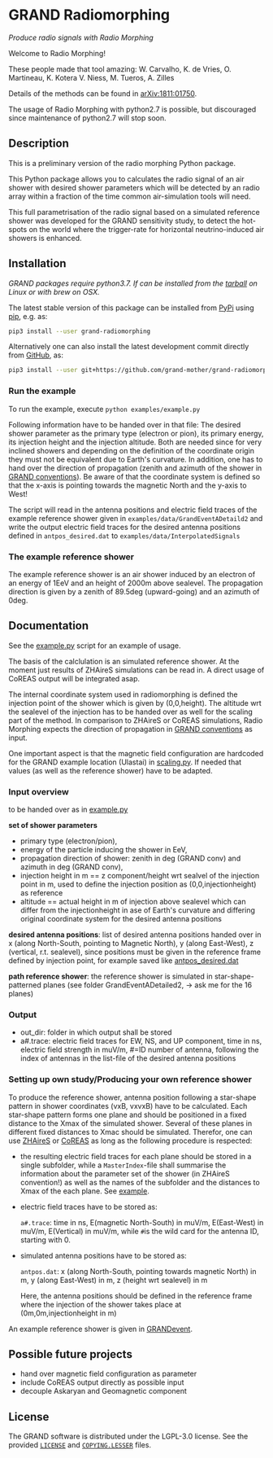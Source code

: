 # GRAND Radiomorphing
_Produce radio signals with Radio Morphing_

Welcome to Radio Morphing!

These people made that tool amazing:
W. Carvalho, K. de Vries, O. Martineau, K. Kotera V. Niess, M. Tueros, A. Zilles

Details of the methods can be found in [arXiv:1811:01750](https://arxiv.org/abs/1811.01750).

The usage of Radio Morphing with python2.7 is possible, but discouraged since maintenance of python2.7 will stop soon. 

## Description
This is a preliminary version of the radio morphing Python package.

This Python package allows you to calculates the radio signal of an air shower with desired shower parameters which will be detected by an radio array within a fraction of the time common air-simulation tools will need.

This full parametrisation of the radio signal based on a simulated reference shower was developed for the GRAND sensitivity study, to detect the hot-spots on the world where the trigger-rate for horizontal neutrino-induced air showers is enhanced.

## Installation

_GRAND packages require python3.7. If can be installed from the
[tarball](https://www.python.org/downloads) on Linux or with brew on OSX._

The latest stable version of this package can be installed from [PyPi][PYPI]
using [pip][PIP], e.g. as:
```bash
pip3 install --user grand-radiomorphing
```

Alternatively one can also install the latest development commit directly from
[GitHub][GITHUB], as:
```bash
pip3 install --user git+https://github.com/grand-mother/grand-radiomorphing.git@master
```


### Run the example
To run the example, execute 
`python examples/example.py`

Following information have to be handed over in that file:
The desired shower parameter as the primary type (electron or pion), its primary energy, its injection height and the injection altitude. Both are needed since for very inclined showers and depending on the definition of the coordinate origin they must not be equivalent due to Earth's curvature. 
In addition, one has to hand over the direction of propagation (zenith and azimuth of the shower in [GRAND conventions](https://github.com/grand-mother/simulations/blob/master/GRANDAngularConventions.pdf)).
Be aware of that the coordinate system is defined so that the x-axis is pointing towards the magnetic North and the y-axis to West!

The script will read in the antenna positions and electric field traces of the example reference shower given in `examples/data/GrandEventADetaild2` and write the output electric field traces for the desired antenna positions defined in `antpos_desired.dat` to `examples/data/InterpolatedSignals`

### The example reference shower
The example reference shower is an air shower induced by an electron of an energy of 1EeV and an height of 2000m above sealevel. The propagation direction is given by a zenith of 89.5deg (upward-going) and an azimuth of 0deg.

## Documentation
See the [example.py](examples/example.py) script for an example of usage.

The basis of the calclulation is an simulated reference shower. At the moment just results of ZHAireS simulations can be read in. A direct usage of CoREAS output will be integrated asap.

The internal coordinate system used in radiomorphing is defined the injection point of the shower which is given by (0,0,height). The altitude wrt the sealevel of the injection has to be handed over as well for the scaling part of the method. 
In comparison to ZHAireS or CoREAS simulations, Radio Morphing expects the direction of propagation in  [GRAND conventions](https://github.com/grand-mother/simulations/blob/master/GRANDAngularConventions.pdf) as input.

 
One important aspect is that the magnetic field configuration are hardcoded for the GRAND example location (Ulastai) in [scaling.py](https://github.com/grand-mother/radiomorphing/blob/afc77779bb0acc09e3458e9e5f0c0e68b77456f9/lib/python/grand-radiomorphing/scaling.py#L287-L291). If needed that values (as well as the reference shower) have to be adapted.


### Input overview
to be handed over as in [example.py](https://github.com/grand-mother/radiomorphing/blob/master/examples/example.py)

**set of shower parameters** 
- primary type (electron/pion), 
- energy of the particle inducing the shower in EeV, 
- propagation direction of shower: zenith in deg (GRAND conv) and azimuth in deg (GRAND conv), 
- injection height in m == z component/height wrt sealvel of the injection point in m, used to define the injection position as (0,0,injectionheight) as reference
- altitude == actual height in m of injection above sealevel which can differ from the injectionheight in ase of Earth's curvature and differing original coordinate system for the desired antenna positions

**desired antenna positions**: list of desired antenna positions handed over in x (along North-South, pointing to Magnetic North), y (along East-West), z (vertical, r.t. sealevel), since positions must be given in the reference frame defined by injection point, for example saved like  [antpos_desired.dat](https://github.com/grand-mother/grand-radiomorphing/blob/master/examples/data/InterpolatedSignals/antpos_desired2.dat)
 
**path reference shower**: the reference shower is simulated in star-shape-patterned planes (see folder GrandEventADetailed2, -> ask me for the 16 planes)


### Output
- out_dir: folder in which output shall be stored
- a#.trace: electric field traces for EW, NS, and UP component, time in ns, electric field strength in muV/m, #=ID number of antenna, following the index of antennas in the list-file of the desired antenna positions



### Setting up own study/Producing your own reference shower
To produce the reference shower, antenna position following a star-shape pattern in shower coordinates  (vxB, vxvxB) have to be calculated. Each star-shape pattern forms one plane and should be positioned in a fixed distance to the Xmax of the simulated shower. Several of these planes in different fixed distances to Xmac should be simulated. 
Therefor, one can use [ZHAireS](https://arxiv.org/abs/1107.1189) or [CoREAS](https://arxiv.org/abs/1301.2132v1) as long as the following procedure is respected:

- the resulting electric field traces for each plane should be stored in a single subfolder, while a `MasterIndex`-file shall summarise the information about the parameter set of the shower (in ZHAireS convention!) as well as the names of the subfolder and the distances to Xmax of the each plane. See [example](https://github.com/grand-mother/grand-radiomorphing/blob/master/examples/data/GrandEventADetailed2/MasterIndex).

- electric field traces have to be stored as:

  `a#.trace`: time in ns, E(magnetic North-South) in muV/m, E(East-West) in muV/m, E(Vertical) in muV/m,
  while `#`is the wild card for the antenna ID, starting with 0.
  
- simulated antenna positions have to be stored as:

  `antpos.dat`: x (along North-South, pointing towards magnetic North) in m, y (along East-West) in m, z (height wrt sealevel) in m
  
  Here, the antenna positions should be defined in the reference frame where the injection of the shower takes place at  
  (0m,0m,injectionheight in m)
 
 An example reference shower is given in [GRANDevent](https://github.com/grand-mother/grand-radiomorphing/tree/master/examples/data/GrandEventADetailed2).

 


## Possible future projects
 - hand over magnetic field configuration as parameter
 - include CoREAS output directly as possible input 
 - decouple Askaryan and Geomagnetic component
 

## License

The GRAND software is distributed under the LGPL-3.0 license. See the provided
[`LICENSE`][LICENSE] and [`COPYING.LESSER`][COPYING] files.


[COPYING]: https://github.com/grand-mother/radiomorphing/blob/master/COPYING.LESSER
[GITHUB]: https://github.com/grand-mother/radiomorphing
[LICENSE]: https://github.com/grand-mother/radiomorphing/blob/master/LICENSE
[PIP]: https://pypi.org/project/pip
[PYPI]: https://pypi.org/project/grand-radiomorphing
